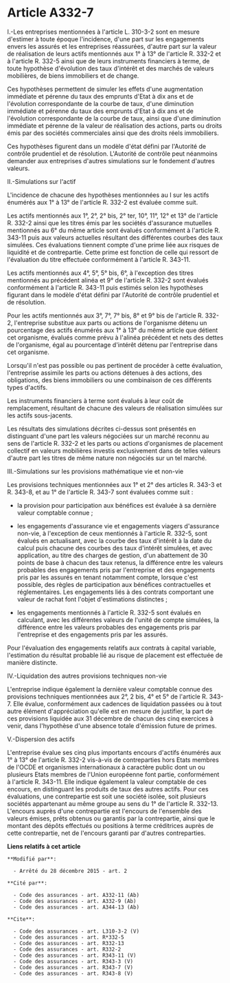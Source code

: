 # Article A332-7

I.-Les entreprises mentionnées à l'article L. 310-3-2 sont en mesure d'estimer à toute époque l'incidence, d'une part sur les
engagements envers les assurés et les entreprises réassurées, d'autre part sur la valeur de réalisation de leurs actifs
mentionnés aux 1° à 13° de l'article R. 332-2 et à l'article R. 332-5 ainsi que de leurs instruments financiers à terme, de
toute hypothèse d'évolution des taux d'intérêt et des marchés de valeurs mobilières, de biens immobiliers et de change. 

Ces hypothèses permettent de simuler les effets d'une augmentation immédiate et pérenne du taux des emprunts d'Etat à dix ans
et de l'évolution correspondante de la courbe de taux, d'une diminution immédiate et pérenne du taux des emprunts d'Etat à
dix ans et de l'évolution correspondante de la courbe de taux, ainsi que d'une diminution immédiate et pérenne de la valeur
de réalisation des actions, parts ou droits émis par des sociétés commerciales ainsi que des droits réels immobiliers. 

Ces hypothèses figurent dans un modèle d'état défini par l'Autorité de contrôle prudentiel et de résolution. L'Autorité de
contrôle peut néanmoins demander aux entreprises d'autres simulations sur le fondement d'autres valeurs. 

II.-Simulations sur l'actif 

L'incidence de chacune des hypothèses mentionnées au I sur les actifs énumérés aux 1° à 13° de l'article R. 332-2 est évaluée
comme suit. 

Les actifs mentionnés aux 1°, 2°, 2° bis, 2° ter, 10°, 11°, 12° et 13° de l'article R. 332-2 ainsi que les titres émis par
les sociétés d'assurance mutuelles mentionnés au 6° du même article sont évalués conformément à l'article R. 343-11 puis aux
valeurs actuelles résultant des différentes courbes des taux simulées. Ces évaluations tiennent compte d'une prime liée aux
risques de liquidité et de contrepartie. Cette prime est fonction de celle qui ressort de l'évaluation du titre effectuée
conformément à l'article R. 343-11. 

Les actifs mentionnés aux 4°, 5°, 5° bis, 6°, à l'exception des titres mentionnés au précédent alinéa et 9° de l'article R.
332-2 sont évalués conformément à l'article R. 343-11 puis estimés selon les hypothèses figurant dans le modèle d'état défini
par l'Autorité de contrôle prudentiel et de résolution. 

Pour les actifs mentionnés aux 3°, 7°, 7° bis, 8° et 9° bis de l'article R. 332-2, l'entreprise substitue aux parts ou
actions de l'organisme détenu un pourcentage des actifs énumérés aux 1° à 13° du même article que détient cet organisme,
évalués comme prévu à l'alinéa précédent et nets des dettes de l'organisme, égal au pourcentage d'intérêt détenu par
l'entreprise dans cet organisme. 

Lorsqu'il n'est pas possible ou pas pertinent de procéder à cette évaluation, l'entreprise assimile les parts ou actions
détenues à des actions, des obligations, des biens immobiliers ou une combinaison de ces différents types d'actifs. 

Les instruments financiers à terme sont évalués à leur coût de remplacement, résultant de chacune des valeurs de réalisation
simulées sur les actifs sous-jacents. 

Les résultats des simulations décrites ci-dessus sont présentés en distinguant d'une part les valeurs négociées sur un marché
reconnu au sens de l'article R. 332-2 et les parts ou actions d'organismes de placement collectif en valeurs mobilières
investis exclusivement dans de telles valeurs d'autre part les titres de même nature non négociés sur un tel marché. 

III.-Simulations sur les provisions mathématique vie et non-vie 

Les provisions techniques mentionnées aux 1° et 2° des articles R. 343-3 et R. 343-8, et au 1° de l'article R. 343-7 sont
évaluées comme suit :

- la provision pour participation aux bénéfices est évaluée à sa dernière valeur comptable connue ;

- les engagements d'assurance vie et engagements viagers d'assurance non-vie, à l'exception de ceux mentionnés à l'article R.
332-5, sont évalués en actualisant, avec la courbe des taux d'intérêt à la date du calcul puis chacune des courbes des taux
d'intérêt simulées, et avec application, au titre des charges de gestion, d'un abattement de 30 points de base à chacun des
taux retenus, la différence entre les valeurs probables des engagements pris par l'entreprise et des engagements pris par les
assurés en tenant notamment compte, lorsque c'est possible, des règles de participation aux bénéfices contractuelles et
réglementaires. Les engagements liés à des contrats comportant une valeur de rachat font l'objet d'estimations distinctes ;

- les engagements mentionnés à l'article R. 332-5 sont évalués en calculant, avec les différentes valeurs de l'unité de
compte simulées, la différence entre les valeurs probables des engagements pris par l'entreprise et des engagements pris par
les assurés. 

Pour l'évaluation des engagements relatifs aux contrats à capital variable, l'estimation du résultat probable lié au risque
de placement est effectuée de manière distincte. 

IV.-Liquidation des autres provisions techniques non-vie 

L'entreprise indique également la dernière valeur comptable connue des provisions techniques mentionnées aux 2°, 2 bis, 4° et
5° de l'article R. 343-7. Elle évalue, conformément aux cadences de liquidation passées ou à tout autre élément
d'appréciation qu'elle est en mesure de justifier, la part de ces provisions liquidée aux 31 décembre de chacun des cinq
exercices à venir, dans l'hypothèse d'une absence totale d'émission future de primes. 

V.-Dispersion des actifs 

L'entreprise évalue ses cinq plus importants encours d'actifs énumérés aux 1° à 13° de l'article R. 332-2 vis-à-vis de
contreparties hors Etats membres de l'OCDE et organismes internationaux à caractère public dont un ou plusieurs Etats membres
de l'Union européenne font partie, conformément à l'article R. 343-11. Elle indique également la valeur comptable de ces
encours, en distinguant les produits de taux des autres actifs. Pour ces évaluations, une contrepartie est soit une société
isolée, soit plusieurs sociétés appartenant au même groupe au sens du 1° de l'article R. 332-13. L'encours auprès d'une
contrepartie est l'encours de l'ensemble des valeurs émises, prêts obtenus ou garantis par la contrepartie, ainsi que le
montant des dépôts effectués ou positions à terme créditrices auprès de cette contrepartie, net de l'encours garanti par
d'autres contreparties.

**Liens relatifs à cet article**

	**Modifié par**:

	  - Arrêté du 28 décembre 2015 - art. 2

	**Cité par**:

	  - Code des assurances - art. A332-11 (Ab)
	  - Code des assurances - art. A332-9 (Ab)
	  - Code des assurances - art. A344-13 (Ab)

	**Cite**:

	  - Code des assurances - art. L310-3-2 (V)
	  - Code des assurances - art. R*332-5
	  - Code des assurances - art. R332-13
	  - Code des assurances - art. R332-2
	  - Code des assurances - art. R343-11 (V)
	  - Code des assurances - art. R343-3 (V)
	  - Code des assurances - art. R343-7 (V)
	  - Code des assurances - art. R343-8 (V)
